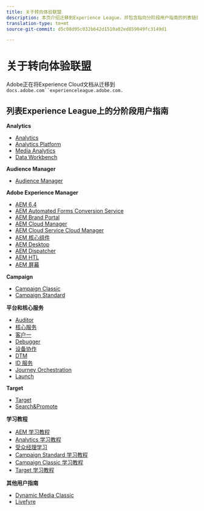 ```yaml
---
title: 关于转向体验联盟
description: 本页介绍迁移到Experience League，并包含指向分阶段用户指南的列表链接。
translation-type: tm+mt
source-git-commit: d5c08d95c032b642d1510a02ed859049fc3149d1

---
```



# 关于转向体验联盟

Adobe正在将Experience Cloud文档从迁移到 `docs.adobe.com``experienceleague.adobe.com.`

## 列表Experience League上的分阶段用户指南

**Analytics**

* [Analytics](https://experienceleague.adobe.com/docs/analytics/landing/index.html)
* [Analytics Platform](https://experienceleague.adobe.com/docs/analytics-platform/using/cja-landing.html)
* [Media Analytics](https://experienceleague.adobe.com/docs/media-analytics/using/media-overview.html)
* [Data Workbench](https://experienceleague.adobe.com/docs/data-workbench/using/index.html)

**Audience Manager**

* [Audience Manager](https://experienceleague.adobe.com/docs/audience-manager/user-guide/aam-home.html)

**Adobe Experience Manager**

* [AEM 6.4](https://experienceleague.adobe.com/docs/experience-manager-64/administering/index.html)
* [AEM Automated Forms Conversion Service](https://experienceleague.adobe.com/docs/aem-forms-automated-conversion-service/using/introduction.html)
* [AEM Brand Portal](https://experienceleague.adobe.com/docs/experience-manager-brand-portal/using/index.html)
* [AEM Cloud Manager](https://experienceleague.adobe.com/docs/experience-manager-cloud-manager/using/introduction-to-cloud-manager.html)
* [AEM Cloud Service Cloud Manager](https://experienceleague.adobe.com/docs/experience-manager-cloud-service-cloud-manager/using/introduction-to-cloud-service.html)
* [AEM 核心组件](https://experienceleague.adobe.com/docs/experience-manager-core-components/using/introduction.html)
* [AEM Desktop](https://experienceleague.adobe.com/docs/experience-manager-desktop-app/using/introduction.html)
* [AEM Dispatcher](https://experienceleague.adobe.com/docs/experience-manager-dispatcher/using/dispatcher.html)
* [AEM HTL](https://experienceleague.adobe.com/docs/experience-manager-htl/using/overview.html)
* [AEM 屏幕](https://experienceleague.adobe.com/docs/experience-manager-screens/user-guide/aem-screens-introduction.html)

**Campaign**

* [Campaign Classic](https://experienceleague.adobe.com/docs/campaign-classic/using/campaign-classic-home.html)
* [Campaign Standard](https://experienceleague.adobe.com/docs/campaign-standard/using/campaign-standard-home.html)

**平台和核心服务**

* [Auditor](https://experienceleague.adobe.com/docs/auditor/using/overview.html)
* [核心服务](https://experienceleague.adobe.com/docs/core-services/interface/marketing-cloud-integrations.html)
* [客户一](https://experienceleague.adobe.com/docs/customer-one/using/index.html)
* [Debugger](https://experienceleague.adobe.com/docs/debugger/using/experience-cloud-debugger.html)
* [设备协作](https://experienceleague.adobe.com/docs/device-co-op/using/index.html)
* [DTM](https://experienceleague.adobe.com/docs/dtm/using/dtm-home.html)
* [ID 服务](https://experienceleague.adobe.com/docs/id-service/using/index.html)
* [Journey Orchestration](https://experienceleague.adobe.com/docs/journeys/using/journey-orchestration-home.html)
* [Launch](https://experienceleague.adobe.com/docs/launch/using/overview.html)

**Target**

* [Target](https://experienceleague.adobe.com/docs/target/using/target-home.html)
* [Search&amp;Promote](https://experienceleague.adobe.com/docs/search-promote/using/sp-home.html)

**学习教程**

* [AEM 学习教程](https://experienceleague.adobe.com/docs/audience-manager-learn/tutorials/overview.html)
* [Analytics 学习教程](https://experienceleague.adobe.com/docs/analytics-learn/tutorials/overview.html)
* [受众经理学习](https://experienceleague.adobe.com/docs/audience-manager-learn/tutorials/overview.html)
* [Campaign Standard 学习教程](https://experienceleague.adobe.com/docs/campaign-standard-learn/tutorials/overview.html)
* [Campaign Classic 学习教程](https://experienceleague.adobe.com/docs/campaign-classic-learn/tutorials/overview.html)
* [Target 学习教程](https://experienceleague.adobe.com/docs/target-learn/tutorials/overview.html)

**其他用户指南**

* [Dynamic Media Classic](https://experienceleague.adobe.com/docs/dynamic-media-classic/using/index.html)
* [Livefyre](https://experienceleague.adobe.com/docs/livefyre/using/index.html)
